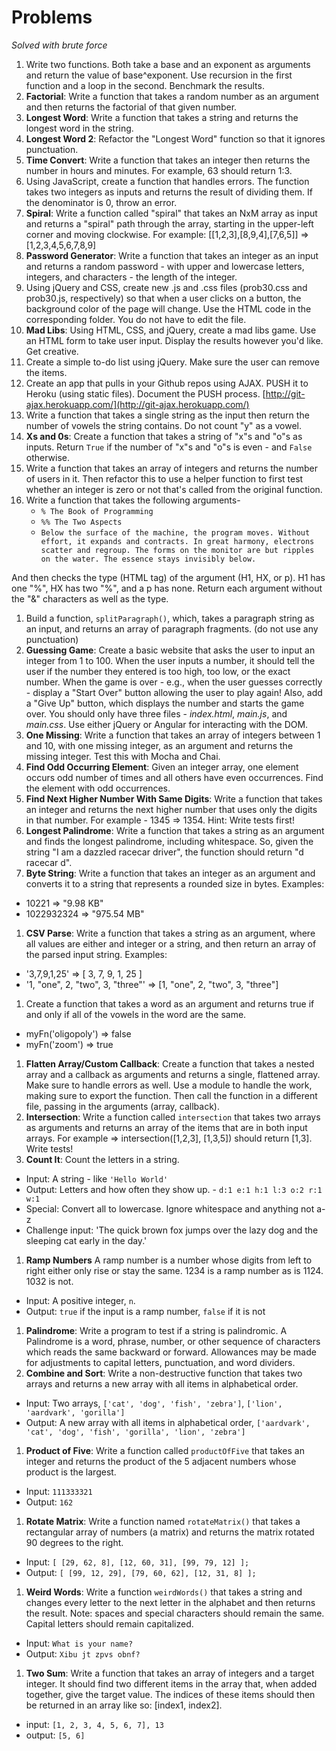 # Problems

*Solved with brute force*



1. Write two functions. Both take a base and an exponent as arguments and return the value of base^exponent. Use recursion in the first function and a loop in the second. Benchmark the results.
1. **Factorial**: Write a function that takes a random number as an argument and then returns the factorial of that given number.
1. **Longest Word**: Write a function that takes a string and returns the longest word in the string.
1. **Longest Word 2**: Refactor the "Longest Word" function so that it ignores punctuation.
1. **Time Convert**: Write a function that takes an integer then returns the number in hours and minutes. For example, 63 should return 1:3.
1. Using JavaScript, create a function that handles errors. The function takes two integers as inputs and returns the result of dividing them. If the denominator is 0, throw an error.
1. **Spiral**: Write a function called "spiral" that takes an NxM array as input and returns a "spiral" path through the array, starting in the upper-left corner and moving clockwise. For example: [[1,2,3],[8,9,4],[7,6,5]] => [1,2,3,4,5,6,7,8,9]
1. **Password Generator**: Write a function that takes an integer as an input and returns a random password - with upper and lowercase letters, integers, and characters - the length of the integer.
1. Using jQuery and CSS, create new .js and .css files (prob30.css and prob30.js, respectively) so that when a user clicks on a button, the background color of the page will change. Use the HTML code in the corresponding folder. You do not have to edit the file.
1. **Mad Libs**: Using HTML, CSS, and jQuery, create a mad libs game. Use an HTML form to take user input. Display the results however you'd like. Get creative.
1. Create a simple to-do list using jQuery. Make sure the user can remove the items.
1. Create an app that pulls in your Github repos using AJAX. PUSH it to Heroku (using static files). Document the PUSH process. [http://git-ajax.herokuapp.com/](http://git-ajax.herokuapp.com/)
1. Write a function that takes a single string as the input then return the number of vowels the string contains. Do not count "y" as a vowel.
1. **Xs and 0s**: Create a function that takes a string of "x"s and "o"s as inputs. Return `True` if the number of "x"s and "o"s is even - and `False` otherwise.
1. Write a function that takes an array of integers and returns the number of users in it. Then refactor this to use a helper function to first test whether an integer is zero or not that's called from the original function.
1. Write a function that takes the following arguments-
    - `% The Book of Programming`
    - `%% The Two Aspects`
    - `Below the surface of the machine, the program moves. Without effort, it expands and contracts. In great harmony, electrons scatter and regroup. The forms on the monitor are but ripples on the water. The essence stays invisibly below.`

  And then checks the type (HTML tag) of the argument (H1, HX, or p). H1 has one "%", HX has two "%", and a p has none. Return each argument without the "&" characters as well as the type.
1. Build a function, `splitParagraph()`, which, takes a paragraph string as an input, and returns an array of paragraph fragments. (do not use any punctuation)
1. **Guessing Game**: Create a basic website that asks the user to input an integer from 1 to 100. When the user inputs a number, it should tell the user if the number they entered is too high, too low, or the exact number. When the game is over - e.g., when the user guesses correctly - display a "Start Over" button allowing the user to play again! Also, add a "Give Up" button, which displays the number and starts the game over. You should only have three files - *index.html*, *main.js*, and *main.css*. Use either jQuery or Angular for interacting with the DOM.
1. **One Missing**: Write a function that takes an array of integers between 1 and 10, with one missing integer, as an argument and returns the missing integer. Test this with Mocha and Chai.
1. **Find Odd Occurring Element**: Given an integer array, one element occurs odd number of times and all others have even occurrences. Find the element with odd occurrences.
1. **Find Next Higher Number With Same Digits**: Write a function that takes an integer and returns the next higher number that uses only the digits in that number. For example - 1345 => 1354. Hint: Write tests first!
1. **Longest Palindrome**: Write a function that takes a string as an argument and finds the longest palindrome, including whitespace. So, given the string "I am a dazzled racecar driver", the function should return "d racecar d".
1. **Byte String**: Write a function that takes an integer as an argument and converts it to a string that represents a rounded size in bytes. Examples:
  - 10221 => "9.98 KB"
  - 1022932324 => "975.54 MB"
1. **CSV Parse**: Write a function that takes a string as an argument, where all values are either and integer or a string, and then return an array of the parsed input string. Examples:
  - '3,7,9,1,25' => [ 3, 7, 9, 1, 25 ]
  - '1, "one", 2, "two", 3, "three"' => [1, "one", 2, "two", 3, "three"]
1. Create a function that takes a word as an argument and returns true if and only if all of the vowels in the word are the same.
  - myFn('oligopoly') => false
  - myFn('zoom') => true
1. **Flatten Array/Custom Callback**: Create a function that takes a nested array and a callback as arguments and returns a single, flattened array. Make sure to handle errors as well. Use a module to handle the work, making sure to export the function. Then call the function in a different file, passing in the arguments (array, callback).
1. **Intersection**: Write a function called `intersection` that takes two arrays as arguments and returns an array of the items that are in both input arrays. For example => intersection([1,2,3], [1,3,5]) should return [1,3]. Write tests!
1. **Count It**: Count the letters in a string.
  - Input: A string - like `'Hello World'`
  - Output: Letters and how often they show up. - `d:1 e:1 h:1 l:3 o:2 r:1 w:1`
  - Special: Convert all to lowercase. Ignore whitespace and anything not a-z
  - Challenge input: 'The quick brown fox jumps over the lazy dog and the sleeping cat early in the day.'
1. **Ramp Numbers** A ramp number is a number whose digits from left to right either only rise or stay the same. 1234 is a ramp number as is 1124. 1032 is not.
  - Input: A positive integer, `n`.
  - Output: `true` if the input is a ramp number, `false` if it is not
1. **Palindrome**: Write a program to test if a string is palindromic. A Palindrome is a word, phrase, number, or other sequence of characters which reads the same backward or forward. Allowances may be made for adjustments to capital letters, punctuation, and word dividers.
1. **Combine and Sort**: Write a non-destructive function that takes two arrays and returns a new array with all items in alphabetical order.
  - Input: Two arrays, `['cat', 'dog', 'fish', 'zebra']`, `['lion', 'aardvark', 'gorilla']`
  - Output: A new array with all items in alphabetical order, `['aardvark', 'cat', 'dog', 'fish', 'gorilla', 'lion', 'zebra']`
1. **Product of Five**: Write a function called `productOfFive` that takes an integer and returns the product of the 5 adjacent numbers whose product is the largest.
  - Input: `111333321`
  - Output: `162`
1. **Rotate Matrix**: Write a function named `rotateMatrix()` that takes a rectangular array of numbers (a matrix) and returns the matrix rotated 90 degrees to the right.
  - Input: `[ [29, 62, 8], [12, 60, 31], [99, 79, 12] ];`
  - Output: `[ [99, 12, 29], [79, 60, 62], [12, 31, 8] ];`
1. **Weird Words**: Write a function `weirdWords()` that takes a string and changes every letter to the next letter in the alphabet and then returns the result. Note: spaces and special characters should remain the same. Capital letters should remain capitalized.
  - Input: `What is your name?`
  - Output: `Xibu jt zpvs obnf?`
1. **Two Sum**: Write a function that takes an array of integers and a target integer. It should find two different items in the array that, when added together, give the target value. The indices of these items should then be returned in an array like so: [index1, index2].
  - input: `[1, 2, 3, 4, 5, 6, 7], 13`
  - output: `[5, 6]`
